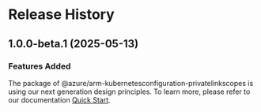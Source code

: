 # Release History
    
## 1.0.0-beta.1 (2025-05-13)

### Features Added

The package of @azure/arm-kubernetesconfiguration-privatelinkscopes is using our next generation design principles. To learn more, please refer to our documentation [Quick Start](https://aka.ms/azsdk/js/mgmt/quickstart).
